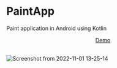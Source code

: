 # PaintApp
Paint application in Android using Kotlin

 <div align="center">
 <a href="https://www.youtube.com/watch?v=1se-X2HQtJc&ab_channel=AdrianaLatorre" target="_blank">Demo</a>
 </div>
 <br/>
 
 ![Screenshot from 2022-11-01 13-25-14](https://user-images.githubusercontent.com/101880897/199832146-8141ce60-2dce-4730-ac95-ea8d5bb50b7d.png)
